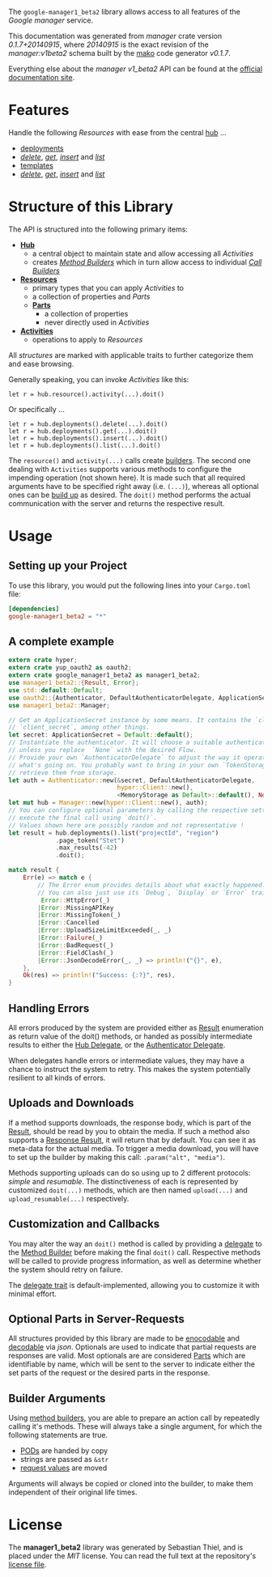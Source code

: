 <!---
DO NOT EDIT !
This file was generated automatically from 'src/mako/api/README.md.mako'
DO NOT EDIT !
-->
The `google-manager1_beta2` library allows access to all features of the *Google manager* service.

This documentation was generated from *manager* crate version *0.1.7+20140915*, where *20140915* is the exact revision of the *manager:v1beta2* schema built by the [mako](http://www.makotemplates.org/) code generator *v0.1.7*.

Everything else about the *manager* *v1_beta2* API can be found at the
[official documentation site](https://developers.google.com/deployment-manager/).
# Features

Handle the following *Resources* with ease from the central [hub](http://byron.github.io/google-apis-rs/google_manager1_beta2/struct.Manager.html) ... 

* [deployments](http://byron.github.io/google-apis-rs/google_manager1_beta2/struct.Deployment.html)
 * [*delete*](http://byron.github.io/google-apis-rs/google_manager1_beta2/struct.DeploymentDeleteCall.html), [*get*](http://byron.github.io/google-apis-rs/google_manager1_beta2/struct.DeploymentGetCall.html), [*insert*](http://byron.github.io/google-apis-rs/google_manager1_beta2/struct.DeploymentInsertCall.html) and [*list*](http://byron.github.io/google-apis-rs/google_manager1_beta2/struct.DeploymentListCall.html)
* [templates](http://byron.github.io/google-apis-rs/google_manager1_beta2/struct.Template.html)
 * [*delete*](http://byron.github.io/google-apis-rs/google_manager1_beta2/struct.TemplateDeleteCall.html), [*get*](http://byron.github.io/google-apis-rs/google_manager1_beta2/struct.TemplateGetCall.html), [*insert*](http://byron.github.io/google-apis-rs/google_manager1_beta2/struct.TemplateInsertCall.html) and [*list*](http://byron.github.io/google-apis-rs/google_manager1_beta2/struct.TemplateListCall.html)




# Structure of this Library

The API is structured into the following primary items:

* **[Hub](http://byron.github.io/google-apis-rs/google_manager1_beta2/struct.Manager.html)**
    * a central object to maintain state and allow accessing all *Activities*
    * creates [*Method Builders*](http://byron.github.io/google-apis-rs/google_manager1_beta2/trait.MethodsBuilder.html) which in turn
      allow access to individual [*Call Builders*](http://byron.github.io/google-apis-rs/google_manager1_beta2/trait.CallBuilder.html)
* **[Resources](http://byron.github.io/google-apis-rs/google_manager1_beta2/trait.Resource.html)**
    * primary types that you can apply *Activities* to
    * a collection of properties and *Parts*
    * **[Parts](http://byron.github.io/google-apis-rs/google_manager1_beta2/trait.Part.html)**
        * a collection of properties
        * never directly used in *Activities*
* **[Activities](http://byron.github.io/google-apis-rs/google_manager1_beta2/trait.CallBuilder.html)**
    * operations to apply to *Resources*

All *structures* are marked with applicable traits to further categorize them and ease browsing.

Generally speaking, you can invoke *Activities* like this:

```Rust,ignore
let r = hub.resource().activity(...).doit()
```

Or specifically ...

```ignore
let r = hub.deployments().delete(...).doit()
let r = hub.deployments().get(...).doit()
let r = hub.deployments().insert(...).doit()
let r = hub.deployments().list(...).doit()
```

The `resource()` and `activity(...)` calls create [builders][builder-pattern]. The second one dealing with `Activities` 
supports various methods to configure the impending operation (not shown here). It is made such that all required arguments have to be 
specified right away (i.e. `(...)`), whereas all optional ones can be [build up][builder-pattern] as desired.
The `doit()` method performs the actual communication with the server and returns the respective result.

# Usage

## Setting up your Project

To use this library, you would put the following lines into your `Cargo.toml` file:

```toml
[dependencies]
google-manager1_beta2 = "*"
```

## A complete example

```Rust
extern crate hyper;
extern crate yup_oauth2 as oauth2;
extern crate google_manager1_beta2 as manager1_beta2;
use manager1_beta2::{Result, Error};
use std::default::Default;
use oauth2::{Authenticator, DefaultAuthenticatorDelegate, ApplicationSecret, MemoryStorage};
use manager1_beta2::Manager;

// Get an ApplicationSecret instance by some means. It contains the `client_id` and 
// `client_secret`, among other things.
let secret: ApplicationSecret = Default::default();
// Instantiate the authenticator. It will choose a suitable authentication flow for you, 
// unless you replace  `None` with the desired Flow.
// Provide your own `AuthenticatorDelegate` to adjust the way it operates and get feedback about 
// what's going on. You probably want to bring in your own `TokenStorage` to persist tokens and
// retrieve them from storage.
let auth = Authenticator::new(&secret, DefaultAuthenticatorDelegate,
                              hyper::Client::new(),
                              <MemoryStorage as Default>::default(), None);
let mut hub = Manager::new(hyper::Client::new(), auth);
// You can configure optional parameters by calling the respective setters at will, and
// execute the final call using `doit()`.
// Values shown here are possibly random and not representative !
let result = hub.deployments().list("projectId", "region")
             .page_token("Stet")
             .max_results(-42)
             .doit();

match result {
    Err(e) => match e {
        // The Error enum provides details about what exactly happened.
        // You can also just use its `Debug`, `Display` or `Error` traits
         Error::HttpError(_)
        |Error::MissingAPIKey
        |Error::MissingToken(_)
        |Error::Cancelled
        |Error::UploadSizeLimitExceeded(_, _)
        |Error::Failure(_)
        |Error::BadRequest(_)
        |Error::FieldClash(_)
        |Error::JsonDecodeError(_, _) => println!("{}", e),
    },
    Ok(res) => println!("Success: {:?}", res),
}

```
## Handling Errors

All errors produced by the system are provided either as [Result](http://byron.github.io/google-apis-rs/google_manager1_beta2/enum.Result.html) enumeration as return value of 
the doit() methods, or handed as possibly intermediate results to either the 
[Hub Delegate](http://byron.github.io/google-apis-rs/google_manager1_beta2/trait.Delegate.html), or the [Authenticator Delegate](http://byron.github.io/google-apis-rs/google_manager1_beta2/../yup-oauth2/trait.AuthenticatorDelegate.html).

When delegates handle errors or intermediate values, they may have a chance to instruct the system to retry. This 
makes the system potentially resilient to all kinds of errors.

## Uploads and Downloads
If a method supports downloads, the response body, which is part of the [Result](http://byron.github.io/google-apis-rs/google_manager1_beta2/enum.Result.html), should be
read by you to obtain the media.
If such a method also supports a [Response Result](http://byron.github.io/google-apis-rs/google_manager1_beta2/trait.ResponseResult.html), it will return that by default.
You can see it as meta-data for the actual media. To trigger a media download, you will have to set up the builder by making
this call: `.param("alt", "media")`.

Methods supporting uploads can do so using up to 2 different protocols: 
*simple* and *resumable*. The distinctiveness of each is represented by customized 
`doit(...)` methods, which are then named `upload(...)` and `upload_resumable(...)` respectively.

## Customization and Callbacks

You may alter the way an `doit()` method is called by providing a [delegate](http://byron.github.io/google-apis-rs/google_manager1_beta2/trait.Delegate.html) to the 
[Method Builder](http://byron.github.io/google-apis-rs/google_manager1_beta2/trait.CallBuilder.html) before making the final `doit()` call. 
Respective methods will be called to provide progress information, as well as determine whether the system should 
retry on failure.

The [delegate trait](http://byron.github.io/google-apis-rs/google_manager1_beta2/trait.Delegate.html) is default-implemented, allowing you to customize it with minimal effort.

## Optional Parts in Server-Requests

All structures provided by this library are made to be [enocodable](http://byron.github.io/google-apis-rs/google_manager1_beta2/trait.RequestValue.html) and 
[decodable](http://byron.github.io/google-apis-rs/google_manager1_beta2/trait.ResponseResult.html) via *json*. Optionals are used to indicate that partial requests are responses 
are valid.
Most optionals are are considered [Parts](http://byron.github.io/google-apis-rs/google_manager1_beta2/trait.Part.html) which are identifiable by name, which will be sent to 
the server to indicate either the set parts of the request or the desired parts in the response.

## Builder Arguments

Using [method builders](http://byron.github.io/google-apis-rs/google_manager1_beta2/trait.CallBuilder.html), you are able to prepare an action call by repeatedly calling it's methods.
These will always take a single argument, for which the following statements are true.

* [PODs][wiki-pod] are handed by copy
* strings are passed as `&str`
* [request values](http://byron.github.io/google-apis-rs/google_manager1_beta2/trait.RequestValue.html) are moved

Arguments will always be copied or cloned into the builder, to make them independent of their original life times.

[wiki-pod]: http://en.wikipedia.org/wiki/Plain_old_data_structure
[builder-pattern]: http://en.wikipedia.org/wiki/Builder_pattern
[google-go-api]: https://github.com/google/google-api-go-client

# License
The **manager1_beta2** library was generated by Sebastian Thiel, and is placed 
under the *MIT* license.
You can read the full text at the repository's [license file][repo-license].

[repo-license]: https://github.com/Byron/google-apis-rs/LICENSE.md
